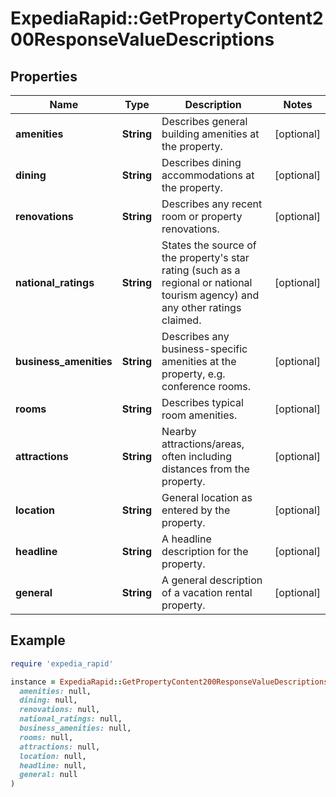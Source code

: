 # ExpediaRapid::GetPropertyContent200ResponseValueDescriptions

## Properties

| Name | Type | Description | Notes |
| ---- | ---- | ----------- | ----- |
| **amenities** | **String** | Describes general building amenities at the property. | [optional] |
| **dining** | **String** | Describes dining accommodations at the property. | [optional] |
| **renovations** | **String** | Describes any recent room or property renovations. | [optional] |
| **national_ratings** | **String** | States the source of the property&#39;s star rating (such as a regional or national tourism agency) and any other ratings claimed. | [optional] |
| **business_amenities** | **String** | Describes any business-specific amenities at the property, e.g. conference rooms. | [optional] |
| **rooms** | **String** | Describes typical room amenities. | [optional] |
| **attractions** | **String** | Nearby attractions/areas, often including distances from the property. | [optional] |
| **location** | **String** | General location as entered by the property. | [optional] |
| **headline** | **String** | A headline description for the property. | [optional] |
| **general** | **String** | A general description of a vacation rental property. | [optional] |

## Example

```ruby
require 'expedia_rapid'

instance = ExpediaRapid::GetPropertyContent200ResponseValueDescriptions.new(
  amenities: null,
  dining: null,
  renovations: null,
  national_ratings: null,
  business_amenities: null,
  rooms: null,
  attractions: null,
  location: null,
  headline: null,
  general: null
)
```

